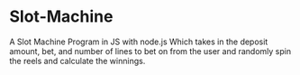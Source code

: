 # Slot-Machine
A Slot Machine Program in JS with node.js
Which takes in the deposit amount, bet, and number of lines to bet on from the user and randomly spin the reels and calculate the winnings.
